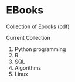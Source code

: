 # EBooks
Collection of Ebooks (pdf)

Current Collection 

1. Python programming
2. R 
3. SQL
4. Algorithms
5. Linux
